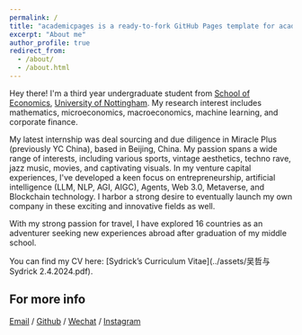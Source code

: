 ```yaml
---
permalink: /
title: "academicpages is a ready-to-fork GitHub Pages template for academic personal websites"
excerpt: "About me"
author_profile: true
redirect_from: 
  - /about/
  - /about.html
---
```


Hey there! I'm a third year undergraduate student from [School of Economics](https://www.nottingham.edu.cn/en/humanities-and-social-sciences/schools-and-department/economics/home.aspx), [University of Nottingham](https://www.nottingham.edu.cn/). My research interest includes mathematics, microeconomics, macroeconomics, machine learning, and corporate finance.

My latest internship was deal sourcing and due diligence in Miracle Plus (previously YC China), based in Beijing, China. My passion spans a wide range of interests, including various sports, vintage aesthetics, techno rave, jazz music, movies, and captivating visuals. In my venture capital experiences, I've developed a keen focus on entrepreneurship, artificial intelligence (LLM, NLP, AGI, AIGC), Agents, Web 3.0, Metaverse, and Blockchain technology. I harbor a strong desire to eventually launch my own company in these exciting and innovative fields as well.

With my strong passion for travel, I have explored 16 countries as an adventurer seeking new experiences abroad after graduation of my middle school.

You can find my CV here: [Sydrick’s Curriculum Vitae](../assets/吴哲与 Sydrick 2.4.2024.pdf).

For more info
------
[Email](sydrick.wu@gmail.com) / [Github](https://github.com/Sydrrrrick) / [Wechat](../images/wechat.JPG) / [Instagram](https://www.instagram.com/syddddddrick/)
